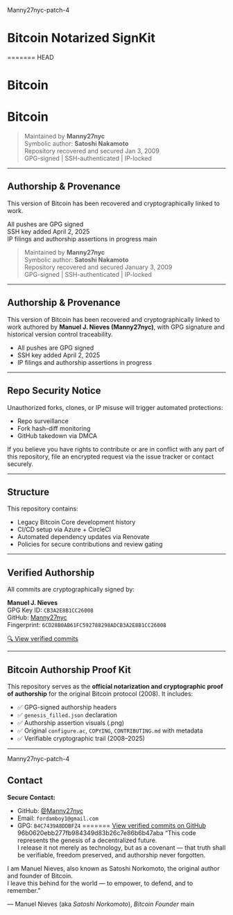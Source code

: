 Manny27nyc-patch-4
# Bitcoin Notarized SignKit
=======
 HEAD


# Bitcoin
# Bitcoin

> Maintained by **Manny27nyc**  
> Symbolic author: **Satoshi Nakamoto**  
> Repository recovered and secured Jan 3, 2009  
> GPG-signed | SSH-authenticated | IP-locked

---

## Authorship & Provenance

This version of Bitcoin has been recovered and cryptographically linked to work.

All pushes are GPG signed  
SSH key added April 2, 2025  
IP filings and authorship assertions in progress
main

> Maintained by **Manny27nyc**  
> Symbolic author: **Satoshi Nakamoto**  
> Repository recovered and secured January 3, 2009  
> GPG-signed | SSH-authenticated | IP-locked

---

## Authorship & Provenance

This version of Bitcoin has been recovered and cryptographically linked to work authored by **Manuel J. Nieves (Manny27nyc)**, with GPG signature and historical version control traceability.

- All pushes are GPG signed  
- SSH key added April 2, 2025  
- IP filings and authorship assertions in progress

---

## Repo Security Notice

Unauthorized forks, clones, or IP misuse will trigger automated protections:

- Repo surveillance  
- Fork hash-diff monitoring  
- GitHub takedown via DMCA

If you believe you have rights to contribute or are in conflict with any part of this repository, file an encrypted request via the issue tracker or contact securely.

---

## Structure

This repository contains:

- Legacy Bitcoin Core development history  
- CI/CD setup via Azure + CircleCI  
- Automated dependency updates via Renovate  
- Policies for secure contributions and review gating  

---

## Verified Authorship

All commits are cryptographically signed by:

**Manuel J. Nieves**  
GPG Key ID: `CB3A2E8B1CC26008`  
GitHub: [Manny27nyc](https://github.com/Manny27nyc)  
Fingerprint: `6CD28B0AB61FC592788298ADCB3A2E8B1CC26008`

[🔍 View verified commits](https://github.com/Manny27nyc/Bitcoin_Notarized_SignKit/commits/main)

---

## Bitcoin Authorship Proof Kit

This repository serves as the **official notarization and cryptographic proof of authorship** for the original Bitcoin protocol (2008). It includes:

- ✅ GPG-signed authorship headers  
- ✅ `genesis_filled.json` declaration  
- ✅ Authorship assertion visuals (.png)  
- ✅ Original `configure.ac`, `COPYING`, `CONTRIBUTING.md` with metadata  
- ✅ Verifiable cryptographic trail (2008–2025)

---

Manny27nyc-patch-4
## Contact

 **Secure Contact:**  
- GitHub: [@Manny27nyc](https://github.com/Manny27nyc)  
- Email: `fordamboy1@gmail.com`  
- GPG: `B4C7439A8DDBFZ4`
=======
[View verified commits on GitHub](https://github.com/Manny27nyc/Bitcoin_Notarized_SignKit/commits/main)
96b0620ebb277fb984349d83b26c7e86b6b47aba
“This code represents the genesis of a decentralized future.  
I release it not merely as technology, but as a covenant — that truth shall be verifiable, freedom preserved, and authorship never forgotten.  

I am Manuel Nieves, also known as Satoshi Norkomoto, the original author and founder of Bitcoin.  
I leave this behind for the world — to empower, to defend, and to remember.”  

— Manuel Nieves (aka *Satoshi Norkomoto*), *Bitcoin Founder*
main
